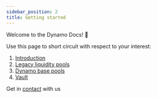 ```yaml
---
sidebar_position: 2
title: Getting started
---
```


Welcome to the Dynamo Docs! :star2:

Use this page to short circuit with respect to your interest:

1. [Introduction](./intro)
2. [Legacy liquidity pools](./Concepts/legacy_stable_pool)
3. [Dynamo base pools](./Concepts/base_pool)
4. [Vault](./Products/Vault)

Get in [contact](/collaborate) with us
